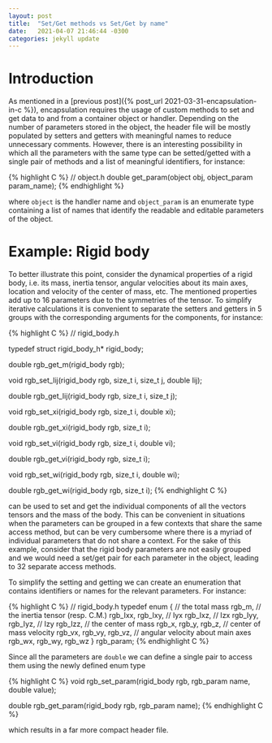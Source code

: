 ```yaml
---
layout: post
title:  "Set/Get methods vs Set/Get by name"
date:   2021-04-07 21:46:44 -0300
categories: jekyll update
---
```


# Introduction
As mentioned in a [previous post]({% post_url 2021-03-31-encapsulation-in-c %}), encapsulation requires the usage of custom methods to set and get data to and from a container object or handler. Depending on the number of parameters stored in the object, the header file will be mostly populated by setters and getters with meaningful names to reduce unnecessary comments. However, there is an interesting possibility in which all the parameters with the same type can be setted/getted with a single pair of methods and a list of meaningful identifiers, for instance:

{% highlight C %}
// object.h
double get_param(object obj, object_param param_name);
{% endhighlight %}

where `object` is the handler name and `object_param` is an enumerate type containing a list of names that identify the readable and editable parameters of the object.

# Example: Rigid body
To better illustrate this point, consider the dynamical properties of a rigid body, i.e. its mass, inertia tensor, angular velocities about its main axes, location and velocity of the center of mass, etc. The mentioned properties add up to 16 parameters due to the symmetries of the tensor. To simplify iterative calculations it is convenient to separate the setters and getters in 5 groups with the corresponding arguments for the components, for instance:

{% highlight C %}
// rigid_body.h

typedef struct rigid_body_h* rigid_body;

double
rgb_get_m(rigid_body rgb);

void
rgb_set_Iij(rigid_body rgb, size_t i, size_t j, double Iij);

double
rgb_get_Iij(rigid_body rgb, size_t i, size_t j);

void
rgb_set_xi(rigid_body rgb, size_t i, double xi);

double
rgb_get_xi(rigid_body rgb, size_t i);

void
rgb_set_vi(rigid_body rgb, size_t i, double vi);

double
rgb_get_vi(rigid_body rgb, size_t i);

void
rgb_set_wi(rigid_body rgb, size_t i, double wi);

double
rgb_get_wi(rigid_body rgb, size_t i);
{% endhighlight C %}

can be used to set and get the individual components of all the vectors tensors and the mass of the body. This can be convenient in situations when the parameters can be grouped in a few contexts that share the same access method, but can be very cumbersome where there is a myriad of individual parameters that do not share a context. For the sake of this example, consider that the rigid body parameters are not easily grouped and we would need a set/get pair for each parameter in the object, leading to 32 separate access methods.

To simplify the setting and getting we can create an enumeration that contains identifiers or names for the relevant parameters. For instance:

{% highlight C %}
// rigid_body.h
typedef enum
{
    // the total mass
    rgb_m,
    // the inertia tensor (resp. C.M.)
    rgb_Ixx,
    rgb_Ixy, // Iyx
    rgb_Ixz, // Izx
    rgb_Iyy,
    rgb_Iyz, // Izy
    rgb_Izz,
    // the center of mass
    rgb_x,
    rgb_y,
    rgb_z,
    // center of mass velocity
    rgb_vx,
    rgb_vy,
    rgb_vz,
    // angular velocity about main axes
    rgb_wx,
    rgb_wy,
    rgb_wz
}
rgb_param;
{% endhighlight C %}

Since all the parameters are `double` we can define a single pair to access them using the newly defined enum type

{% highlight C %}
void
rgb_set_param(rigid_body rgb, rgb_param name, double value);

double
rgb_get_param(rigid_body rgb, rgb_param name);
{% endhighlight C %}

which results in a far more compact header file.